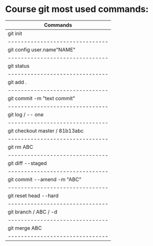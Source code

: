 # Course git most used commands:

| Commands                      |
|-------------------------------|            
| git init                      |            
|-------------------------------|            
| git config user.name"NAME"    |             
|-------------------------------|            
| git status                    |            
|-------------------------------|            
| git add .                     |            
|-------------------------------|            
| git commit -m "text commit"   |            
|-------------------------------|             
| git log / -- one              |             
|-------------------------------|             
| git checkout master / 81b13abc| 
|-------------------------------|
| git rm ABC                    |
|-------------------------------|
| git diff --staged             |
|-------------------------------|
| git commit --amend -m "ABC"   |
|-------------------------------|
| git reset head --hard         |
|-------------------------------|
| git branch / ABC / -d         |
|-------------------------------|
| git merge ABC                 |
|-------------------------------|
